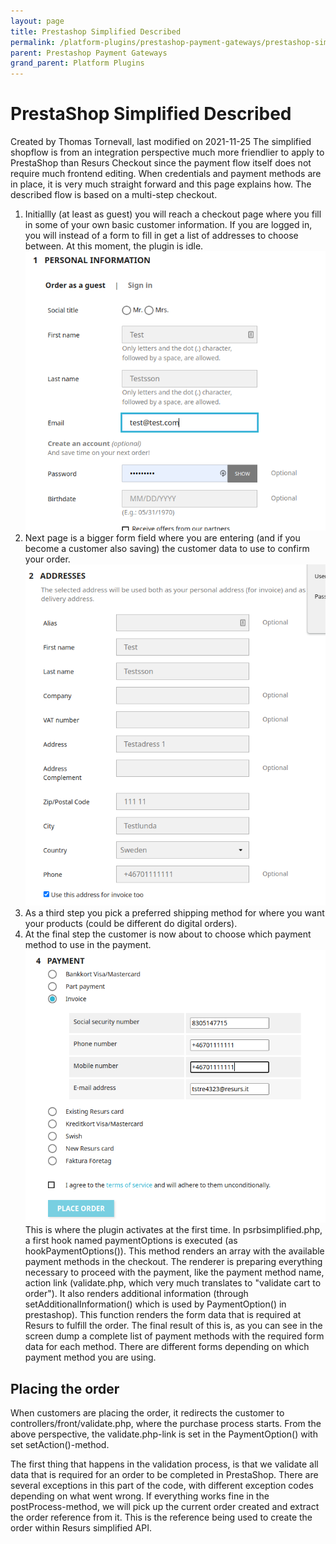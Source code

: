 ```yaml
---
layout: page
title: Prestashop Simplified Described
permalink: /platform-plugins/prestashop-payment-gateways/prestashop-simplifiedshopflow/prestashop-simplified-described/
parent: Prestashop Payment Gateways
grand_parent: Platform Plugins
---
```




# PrestaShop Simplified Described 
Created by Thomas Tornevall, last modified on 2021-11-25
The simplified shopflow is from an integration perspective much more
friendlier to apply to PrestaShop than Resurs Checkout since the payment
flow itself does not require much frontend editing. When credentials and
payment methods are in place, it is very much straight forward and this
page explains how. The described flow is based on a multi-step checkout.

1.  Initiallly (at least as guest) you will reach a checkout page where
    you fill in some of your own basic customer information. If you are
    logged in, you will instead of a form to fill in get a list of
    addresses to choose between. At this moment, the plugin is idle.  
    ![](../../../../attachments/59342966/59342971.png)
2.  Next page is a bigger form field where you are entering (and if you
    become a customer also saving) the customer data to use to confirm
    your order.  
    ![](../../../../attachments/59342966/59342963.png)
3.  As a third step you pick a preferred shipping method for where you
    want your products (could be different do digital orders).
4.  At the final step the customer is now about to choose which payment
    method to use in the payment.  
    ![](../../../../attachments/59342966/59342965.png)  
    This is where the plugin activates at the first time. In
    psrbsimplified.php, a first hook named paymentOptions is executed
    (as hookPaymentOptions()). This method renders an array with the
    available payment methods in the checkout. The renderer is preparing
    everything necessary to proceed with the payment, like the payment
    method name, action link (validate.php, which very much translates
    to "validate cart to order"). It also renders additional information
    (through setAdditionalInformation() which is used by PaymentOption()
    in prestashop). This function renders the form data that is required
    at Resurs to fulfill the order. The final result of this is, as you
    can see in the screen dump a complete list of payment methods with
    the required form data for each method. There are different forms
    depending on which payment method you are using.
## Placing the order
When customers are placing the order, it redirects the customer to
controllers/front/validate.php, where the purchase process starts. From
the above perspective, the validate.php-link is set in the
PaymentOption() with set setAction()-method.

The first thing that happens in the validation process, is that we
validate all data that is required for an order to be completed in
PrestaShop. There are several exceptions in this part of the code, with
different exception codes depending on what went wrong. If everything
works fine in the postProcess-method, we will pick up the current order
created and extract the order reference from it. This is the reference
being used to create the order within Resurs simplified API.

